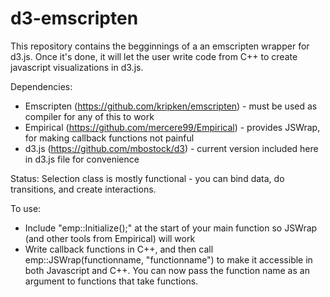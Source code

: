 # d3-emscripten
This repository contains the begginnings of a an emscripten wrapper for d3.js. Once it's done, it will let the user write code from C++ to create javascript visualizations in d3.js.

Dependencies:
* Emscripten (https://github.com/kripken/emscripten) - must be used as compiler for any of this to work
* Empirical (https://github.com/mercere99/Empirical) - provides JSWrap, for making callback functions not painful
* d3.js (https://github.com/mbostock/d3) - current version included here in d3.js file for convenience

Status:
Selection class is mostly functional - you can bind data, do transitions, and create interactions.

To use:
* Include "emp::Initialize();" at the start of your main function so JSWrap (and other tools from Empirical) will work
* Write callback functions in C++, and then call emp::JSWrap(functionname, "functionname") to make it accessible in both Javascript and C++. You can now pass the function name as an argument to functions that take functions.
